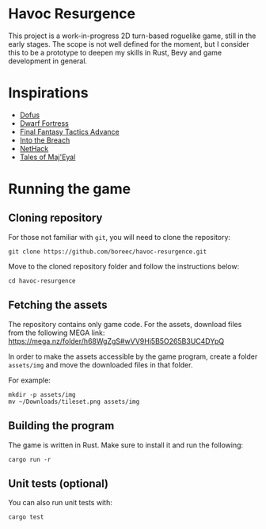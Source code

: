 # Havoc Resurgence

This project is a work-in-progress 2D turn-based roguelike game, still in the
early stages. The scope is not well defined for the moment, but I consider
this to be a prototype to deepen my skills in Rust, Bevy and game development
in general.

# Inspirations

- [Dofus](https://en.wikipedia.org/wiki/Dofus)
- [Dwarf Fortress](https://en.wikipedia.org/wiki/Dwarf_Fortress)
- [Final Fantasy Tactics Advance](https://en.wikipedia.org/wiki/Final_Fantasy_Tactics_Advance)
- [Into the Breach](https://en.wikipedia.org/wiki/Into_the_Breach)
- [NetHack](https://en.wikipedia.org/wiki/NetHack)
- [Tales of Maj'Eyal](https://en.wikipedia.org/wiki/Tales_of_Maj%27Eyal)

# Running the game

## Cloning repository

For those not familiar with `git`, you will need to clone the repository:
```console
git clone https://github.com/boreec/havoc-resurgence.git
```

Move to the cloned repository folder and follow the instructions below:
```console
cd havoc-resurgence
```

## Fetching the assets

The repository contains only game code. For the assets, download files from the
following MEGA link: https://mega.nz/folder/h68WgZgS#wVV9Hj5B5O265B3UC4DYpQ

In order to make the assets accessible by the game program, create a folder
`assets/img` and move the downloaded files in that folder.

For example:
```console
mkdir -p assets/img
mv ~/Downloads/tileset.png assets/img
```

## Building the program

The game is written in Rust. Make sure to install it and run the following:

```console
cargo run -r
```

## Unit tests (optional)

You can also run unit tests with:

```console
cargo test
```
